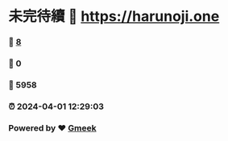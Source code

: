 # 未完待續 :link: https://harunoji.one 
### :page_facing_up: [8](https://harunoji.one/tag.html) 
### :speech_balloon: 0 
### :hibiscus: 5958 
### :alarm_clock: 2024-04-01 12:29:03 
### Powered by :heart: [Gmeek](https://github.com/Meekdai/Gmeek)
